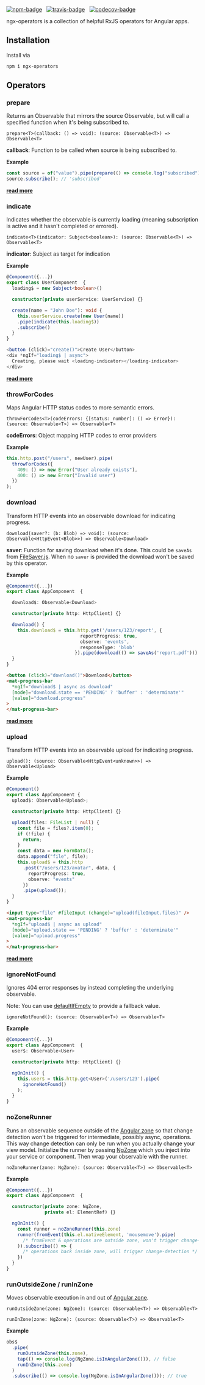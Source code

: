 [![npm-badge](https://img.shields.io/npm/v/ngx-operators.svg?style=flat-square)](https://www.npmjs.com/package/ngx-operators)
&nbsp;
[![travis-badge](https://img.shields.io/travis/nilsmehlhorn/ngx-operators/master.svg?style=flat-square)](https://travis-ci.org/nilsmehlhorn/ngx-operators)
&nbsp;
[![codecov-badge](https://codecov.io/gh/nilsmehlhorn/ngx-operators/branch/master/graph/badge.svg)](https://codecov.io/gh/nilsmehlhorn/ngx-operators)

ngx-operators is a collection of helpful RxJS operators for Angular apps.

## Installation

Install via

```bash
npm i ngx-operators
```

## Operators

### prepare

Returns an Observable that mirrors the source Observable, but will call a specified function when it's being subscribed to.

`prepare<T>(callback: () => void): (source: Observable<T>) => Observable<T>`

**callback**: Function to be called when source is being subscribed to.

**Example**

```typescript
const source = of("value").pipe(prepare(() => console.log("subscribed")));
source.subscribe(); // 'subscribed'
```

[**read more**](https://nils-mehlhorn.de/posts/indicating-loading-the-right-way-in-angular)

### indicate

Indicates whether the observable is currently loading (meaning subscription is active and it hasn't completed or errored).

`indicate<T>(indicator: Subject<boolean>): (source: Observable<T>) => Observable<T>`

**indicator**: Subject as target for indication

**Example**

```typescript
@Component({...})
export class UserComponent  {
  loading$ = new Subject<boolean>()

  constructor(private userService: UserService) {}

  create(name = "John Doe"): void {
    this.userService.create(new User(name))
    .pipe(indicate(this.loading$))
    .subscribe()
  }
}
```

```typescript
<button (click)="create()">Create User</button>
<div *ngIf="loading$ | async">
  Creating, please wait <loading-indicator></loading-indicator>
</div>
```

[**read more**](https://nils-mehlhorn.de/posts/indicating-loading-the-right-way-in-angular)

### throwForCodes

Maps Angular HTTP status codes to more semantic errors.

`throwForCodes<T>(codeErrors: {[status: number]: () => Error}): (source: Observable<T>) => Observable<T>`

**codeErrors**: Object mapping HTTP codes to error providers

**Example**

```typescript
this.http.post("/users", newUser).pipe(
  throwForCodes({
    409: () => new Error("User already exists"),
    400: () => new Error("Invalid user")
  })
);
```

### download

Transform HTTP events into an observable download for indicating progress.

`download(saver?: (b: Blob) => void): (source: Observable<HttpEvent<Blob>>) => Observable<Download>`

**saver**: Function for saving download when it's done. This could be `saveAs` from [FileSaver.js](https://github.com/eligrey/FileSaver.js). When no `saver` is provided the download won't be saved by this operator.

**Example**

```typescript
@Component({...})
export class AppComponent  {

  download$: Observable<Download>

  constructor(private http: HttpClient) {}

  download() {
    this.download$ = this.http.get('/users/123/report', {
                           reportProgress: true,
                           observe: 'events',
                           responseType: 'blob'
                         }).pipe(download(() => saveAs('report.pdf')))
  }
}
```

```html
<button (click)="download()">Download</button>
<mat-progress-bar
  *ngIf="download$ | async as download"
  [mode]="download.state == 'PENDING' ? 'buffer' : 'determinate'"
  [value]="download.progress"
>
</mat-progress-bar>
```

[**read more**](https://nils-mehlhorn.de/posts/angular-file-download-progress)

### upload

Transform HTTP events into an observable upload for indicating progress.

`upload(): (source: Observable<HttpEvent<unknown>>) => Observable<Upload>`

**Example**

```typescript
@Component()
export class AppComponent {
  upload$: Observable<Upload>;

  constructor(private http: HttpClient) {}

  upload(files: FileList | null) {
    const file = files?.item(0);
    if (!file) {
      return;
    }
    const data = new FormData();
    data.append("file", file);
    this.upload$ = this.http
      .post("/users/123/avatar", data, {
        reportProgress: true,
        observe: "events"
      })
      .pipe(upload());
  }
}
```

```html
<input type="file" #fileInput (change)="upload(fileInput.files)" />
<mat-progress-bar
  *ngIf="upload$ | async as upload"
  [mode]="upload.state == 'PENDING' ? 'buffer' : 'determinate'"
  [value]="upload.progress"
>
</mat-progress-bar>
```

[**read more**](https://nils-mehlhorn.de/posts/angular-file-upload-progress)

### ignoreNotFound

Ignores 404 error responses by instead completing the underlying observable.

Note: You can use [defaultIfEmpty](https://rxjs-dev.firebaseapp.com/api/operators/defaultIfEmpty) to provide a fallback value.

`ignoreNotFound(): (source: Observable<T>) => Observable<T>`

**Example**

```typescript
@Component({...})
export class AppComponent  {
  user$: Observable<User>

  constructor(private http: HttpClient) {}

  ngOnInit() {
    this.user$ = this.http.get<User>('/users/123').pipe(
      ignoreNotFound()
    );
  }
}
```

### noZoneRunner

Runs an observable sequence outside of the [Angular zone](https://angular.io/guide/zone) so that change detection won't be triggered for intermediate, possibly async, operations. This way change detection can only be run when you actually change your view model. Initialize the runner by passing [NgZone](https://angular.io/api/core/NgZone) which you inject into your service or component. Then wrap your observable with the runner.

`noZoneRunner(zone: NgZone): (source: Observable<T>) => Observable<T>`

**Example**

```typescript
@Component({...})
export class AppComponent  {

  constructor(private zone: NgZone,
              private el: ElementRef) {}

  ngOnInit() {
    const runner = noZoneRunner(this.zone)
    runner(fromEvent(this.el.nativeElement, 'mousemove').pipe(
      /* fromEvent & operations are outside zone, won't trigger change-detection */
    )).subscribe(() => {
      /* operations back inside zone, will trigger change-detection */
    })
  }
}
```

### runOutsideZone / runInZone

Moves observable execution in and out of [Angular zone](https://angular.io/guide/zone).

`runOutsideZone(zone: NgZone): (source: Observable<T>) => Observable<T>`

`runInZone(zone: NgZone): (source: Observable<T>) => Observable<T>`

**Example**

```typescript
obs$
  .pipe(
    runOutsideZone(this.zone),
    tap(() => console.log(NgZone.isInAngularZone())), // false
    runInZone(this.zone)
  )
  .subscribe(() => console.log(NgZone.isInAngularZone())); // true
```
